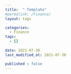```yaml
---
title:  " Template"
#permalink: /Finance/
layout: tags

categories:
  - Finance
tags:
  - []
 
date: 2021-07-30
last_modified_at: 2021-07-30

published : false
---
```

